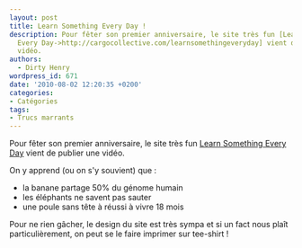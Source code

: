 ```yaml
---
layout: post
title: Learn Something Every Day !
description: Pour fêter son premier anniversaire, le site très fun [Learn Something
  Every Day->http://cargocollective.com/learnsomethingeveryday] vient de publier une
  vidéo.
authors:
  - Dirty Henry
wordpress_id: 671
date: '2010-08-02 12:20:35 +0200'
categories:
- Catégories
tags:
- Trucs marrants
---
```

Pour fêter son premier anniversaire, le site très fun [Learn Something Every Day](http://cargocollective.com/learnsomethingeveryday) vient de publier une vidéo.

On y apprend (ou on s'y souvient) que :
- la banane partage 50% du génome humain
- les éléphants ne savent pas sauter
- une poule sans tête à réussi à vivre 18 mois

Pour ne rien gâcher, le design du site est très sympa et si un fact nous plaît particulièrement, on peut se le faire imprimer sur tee-shirt ! 

<object width="500" height="281"><param name="allowfullscreen" value="true" /><param name="allowscriptaccess" value="always" /><param name="movie" value="http://vimeo.com/moogaloop.swf?clip_id=13800968&amp;server=vimeo.com&amp;show_title=1&amp;show_byline=0&amp;show_portrait=0&amp;color=ff0179&amp;fullscreen=1" /><embed src="http://vimeo.com/moogaloop.swf?clip_id=13800968&amp;server=vimeo.com&amp;show_title=1&amp;show_byline=0&amp;show_portrait=0&amp;color=ff0179&amp;fullscreen=1" type="application/x-shockwave-flash" allowfullscreen="true" allowscriptaccess="always" width="500" height="281"></embed></object>
